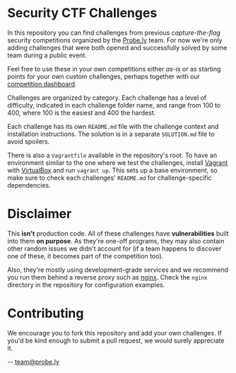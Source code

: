 Security CTF Challenges
=======================

In this repository you can find challenges from previous _capture-the-flag_ security competitions organized by the [Probe.ly](https://probe.ly) team. For now we're only adding challenges that were both opened and successfully solved by some team during a public event.

Feel free to use these in your own competitions either _as-is_ or as starting points for your own custom challenges, perhaps together with our [competition dashboard](https://github.com/Probely/CTF-Game).

Challenges are organized by category. Each challenge has a level of difficulty, indicated in each challenge folder name, and range from 100 to 400, where 100 is the easiest and 400 the hardest.

Each challenge has its own `README.md` file with the challenge context and installation instructions. The solution is in a separate `SOLUTION.md` file to avoid spoilers.

There is also a `Vagrantfile` available in the repository's root. To have an environment similar to the one where we test the challenges, install [Vagrant](https://www.vagrantup.com/) with [VirtualBox](https://www.virtualbox.org/) and run `vagrant up`. This sets up a base environment, so make sure to check each challenges' `README.md` for challenge-specific dependencies.

Disclaimer
==========

This **isn't** production code. All of these challenges have **vulnerabilities** built into them **on purpose**. As they're one-off programs, they may also contain other random issues we didn't account for (if a team happens to discover one of these, it becomes part of the competition too).

Also, they're mostly using development-grade services and we recommend you run them behind a reverse proxy such as [nginx](https://nginx.org/). Check the `nginx` directory in the repository for configuration examples.

Contributing
============

We encourage you to fork this repository and add your own challenges. If you'd be kind enough to submit a pull request, we would surely appreciate it.

--
team@probe.ly
